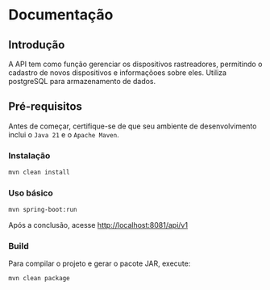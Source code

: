 # Documentação

## Introdução
A API tem como função gerenciar os dispositivos rastreadores, permitindo o cadastro de novos dispositivos e informaçõoes sobre eles. Utiliza postgreSQL para armazenamento de dados.

## Pré-requisitos
Antes de começar, certifique-se de que seu ambiente de desenvolvimento inclui o `Java 21` e o `Apache Maven`.

### Instalação

``` bash
mvn clean install
```

### Uso básico

``` bash
mvn spring-boot:run
```

Após a conclusão, acesse [http://localhost:8081/api/v1](http://localhost:8081/api/v1)

### Build

Para compilar o projeto e gerar o pacote JAR, execute:

```bash
mvn clean package
```
